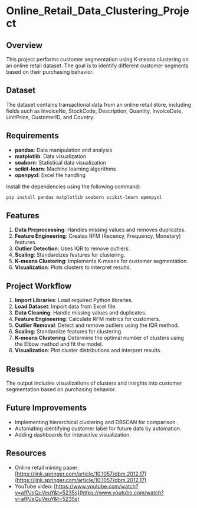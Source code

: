 # Online_Retail_Data_Clustering_Project

## Overview
This project performs customer segmentation using K-means clustering on an online retail dataset. The goal is to identify different customer segments based on their purchasing behavior.

## Dataset
The dataset contains transactional data from an online retail store, including fields such as InvoiceNo, StockCode, Description, Quantity, InvoiceDate, UnitPrice, CustomerID, and Country.

## Requirements
- **pandas**: Data manipulation and analysis
- **matplotlib**: Data visualization
- **seaborn**: Statistical data visualization
- **scikit-learn**: Machine learning algorithms
- **openpyxl**: Excel file handling

Install the dependencies using the following command:
```bash
pip install pandas matplotlib seaborn scikit-learn openpyxl
```

## Features
1. **Data Preprocessing**: Handles missing values and removes duplicates.
2. **Feature Engineering**: Creates RFM (Recency, Frequency, Monetary) features.
3. **Outlier Detection**: Uses IQR to remove outliers.
4. **Scaling**: Standardizes features for clustering.
5. **K-means Clustering**: Implements K-means for customer segmentation.
6. **Visualization**: Plots clusters to interpret results.

## Project Workflow
1. **Import Libraries**: Load required Python libraries.
2. **Load Dataset**: Import data from Excel file.
3. **Data Cleaning**: Handle missing values and duplicates.
4. **Feature Engineering**: Calculate RFM metrics for customers.
5. **Outlier Removal**: Detect and remove outliers using the IQR method.
6. **Scaling**: Standardize features for clustering.
7. **K-means Clustering**: Determine the optimal number of clusters using the Elbow method and fit the model.
8. **Visualization**: Plot cluster distributions and interpret results.

## Results
The output includes visualizations of clusters and insights into customer segmentation based on purchasing behavior.

## Future Improvements
- Implementing hierarchical clustering and DBSCAN for comparison.
- Automating identifying customer label for future data by automation.
- Adding dashboards for interactive visualization.

## Resources  
- Online retail mining paper: [https://link.springer.com/article/10.1057/dbm.2012.17](https://link.springer.com/article/10.1057/dbm.2012.17)  
- YouTube video: [https://www.youtube.com/watch?v=afPJeQuVeuY&t=5235s](https://www.youtube.com/watch?v=afPJeQuVeuY&t=5235s)

